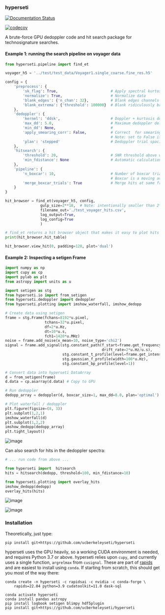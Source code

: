 ### hyperseti

[![Documentation Status](https://readthedocs.org/projects/hyperseti/badge/?version=latest)](https://hyperseti.readthedocs.io/en/latest/?badge=latest)

[![codecov](https://codecov.io/gh/UCBerkeleySETI/hyperseti/branch/master/graph/badge.svg?token=YGW53OTFQA)](https://codecov.io/gh/UCBerkeleySETI/hyperseti)

A brute-force GPU dedoppler code and hit search package for technosignature searches.


#### Example 1: running the search pipeline on voyager data

```python
from hyperseti.pipeline import find_et

voyager_h5 = '../test/test_data/Voyager1.single_coarse.fine_res.h5'

config = {
    'preprocess': {
        'sk_flag': True,                        # Apply spectral kurtosis flagging
        'normalize': True,                      # Normalize data
        'blank_edges': {'n_chan': 32},          # Blank edges channels
        'blank_extrema': {'threshold': 100000}  # Blank ridiculously bright signals before search
    },
    'dedoppler': {
        'kernel': 'ddsk',                       # Doppler + kurtosis doppler (ddsk)
        'max_dd': 5.0,                          # Maximum dedoppler delay, 5 Hz/s
        'min_dd': None,                         # 
        'apply_smearing_corr': False,           # Correct  for smearing within dedoppler kernel 
                                                # Note: set to False if using multiple boxcars 
        'plan': 'stepped'                       # Dedoppler trial spacing plan (stepped = less memory)
    },
    'hitsearch': {
        'threshold': 20,                        # SNR threshold above which to consider a hit
        'min_fdistance': None                   # Automatic calculation of min. channel spacing between hits
    },
    'pipeline': {
        'n_boxcar': 10,                         # Number of boxcar trials to apply (10 stages, 2^10 channels)
                                                # Boxcar is a moving average to compensate for smearing / broadband
        'merge_boxcar_trials': True             # Merge hits at same frequency that are found in multiple boxcars
    }
}

hit_browser = find_et(voyager_h5, config, 
                gulp_size=2**18,  # Note: intentionally smaller than 2**20 to test slice offset
                filename_out='./test_voyager_hits.csv',
                log_output=True,
                log_config=True
                )

# find_et returns a hit browser object that makes it easy to plot hits 
print(hit_browser.hit_table)

hit_browser.view_hit(0, padding=128, plot='dual')

```

#### Example 2: Inspecting a setigen Frame

```python
import numpy as np
import cupy as cp
import pylab as plt
from astropy import units as u

import setigen as stg
from hyperseti.io import from_setigen
from hyperseti.dedoppler import dedoppler
from hyperseti.plotting import imshow_waterfall, imshow_dedopp

# Create data using setigen
frame = stg.Frame(fchans=8192*u.pixel,
                  tchans=32*u.pixel,
                  df=2*u.Hz,
                  dt=10*u.s,
                  fch1=1420*u.MHz)
noise = frame.add_noise(x_mean=10, noise_type='chi2')
signal = frame.add_signal(stg.constant_path(f_start=frame.get_frequency(index=2000),
                                            drift_rate=2*u.Hz/u.s),
                          stg.constant_t_profile(level=frame.get_intensity(snr=50)),
                          stg.gaussian_f_profile(width=100*u.Hz),
                          stg.constant_bp_profile(level=1))

# Convert data into hyperseti DataArray
d = from_setigen(frame)
d.data = cp.asarray(d.data) # Copy to GPU

# Run dedoppler
dedopp_array = dedoppler(d, boxcar_size=1, max_dd=8.0, plan='optimal')

# Plot waterfall / dedoppler
plt.figure(figsize=(8, 3))
plt.subplot(1,2,1)
imshow_waterfall(d)
plt.subplot(1,2,2)
imshow_dedopp(dedopp_array)
plt.tight_layout()
```

![image](https://user-images.githubusercontent.com/713251/164058073-88ccf3b1-b4a1-4160-b650-fca37770f96d.png)

Can also search for hits in the dedoppler spectra:

```python
# ... run code from above ...  

from hyperseti import  hitsearch
hits = hitsearch(dedopp, threshold=100, min_fdistance=10)

from hyperseti.plotting import overlay_hits
imshow_dedopp(dedopp)
overlay_hits(hits)
```

![image](https://user-images.githubusercontent.com/713251/164058025-ab8a3d7a-ffa5-4437-b01b-6c8d6a29cd7c.png)

![image](https://user-images.githubusercontent.com/713251/164058051-9b511f50-d0d0-4058-b512-c062cc7d7964.png)


### Installation

Theoretically, just type:

```
pip install git+https://github.com/ucberkeleyseti/hyperseti
```

hyperseti uses the GPU heavily, so a working CUDA environment is needed, and
requires Python 3.7 or above.
hyperseti relies upon `cupy`, and currently uses a single function, 
`argrelmax` from `cusignal`. These are part of [rapids](https://rapids.ai/start.html)
and are easiest to install using `conda`. If starting from scratch, this should get you most of
the way there:

```
conda create -n hyperseti -c rapidsai -c nvidia -c conda-forge \
    rapids=22.04 python=3.9 cudatoolkit=11.0 dask-sql 

conda activate hyperseti
conda install pandas astropy
pip install logbook setigen blimpy hdf5plugin
pip install git+https://github.com/ucberkeleyseti/hyperseti
```
